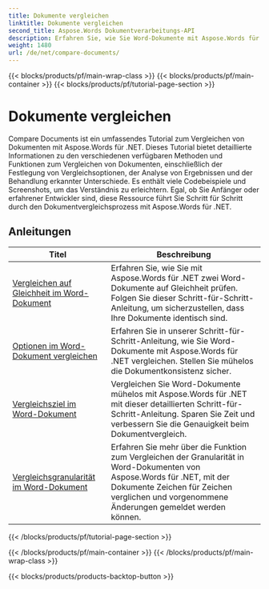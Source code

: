 ```yaml
---
title: Dokumente vergleichen
linktitle: Dokumente vergleichen
second_title: Aspose.Words Dokumentverarbeitungs-API
description: Erfahren Sie, wie Sie Word-Dokumente mit Aspose.Words für .NET vergleichen und Unterschiede erkennen. Anleitungen und praktische Beispiele enthalten.
weight: 1480
url: /de/net/compare-documents/
---
```


{{< blocks/products/pf/main-wrap-class >}}
{{< blocks/products/pf/main-container >}}
{{< blocks/products/pf/tutorial-page-section >}}

# Dokumente vergleichen


Compare Documents ist ein umfassendes Tutorial zum Vergleichen von Dokumenten mit Aspose.Words für .NET. Dieses Tutorial bietet detaillierte Informationen zu den verschiedenen verfügbaren Methoden und Funktionen zum Vergleichen von Dokumenten, einschließlich der Festlegung von Vergleichsoptionen, der Analyse von Ergebnissen und der Behandlung erkannter Unterschiede. Es enthält viele Codebeispiele und Screenshots, um das Verständnis zu erleichtern. Egal, ob Sie Anfänger oder erfahrener Entwickler sind, diese Ressource führt Sie Schritt für Schritt durch den Dokumentvergleichsprozess mit Aspose.Words für .NET.

 ## Anleitungen
| Titel | Beschreibung |
| --- | --- |
| [Vergleichen auf Gleichheit im Word-Dokument](./compare-for-equal/) | Erfahren Sie, wie Sie mit Aspose.Words für .NET zwei Word-Dokumente auf Gleichheit prüfen. Folgen Sie dieser Schritt-für-Schritt-Anleitung, um sicherzustellen, dass Ihre Dokumente identisch sind. |
| [Optionen im Word-Dokument vergleichen](./compare-options/) | Erfahren Sie in unserer Schritt-für-Schritt-Anleitung, wie Sie Word-Dokumente mit Aspose.Words für .NET vergleichen. Stellen Sie mühelos die Dokumentkonsistenz sicher. |
| [Vergleichsziel im Word-Dokument](./comparison-target/) | Vergleichen Sie Word-Dokumente mühelos mit Aspose.Words für .NET mit dieser detaillierten Schritt-für-Schritt-Anleitung. Sparen Sie Zeit und verbessern Sie die Genauigkeit beim Dokumentvergleich. |
| [Vergleichsgranularität im Word-Dokument](./comparison-granularity/) | Erfahren Sie mehr über die Funktion zum Vergleichen der Granularität in Word-Dokumenten von Aspose.Words für .NET, mit der Dokumente Zeichen für Zeichen verglichen und vorgenommene Änderungen gemeldet werden können. |
{{< /blocks/products/pf/tutorial-page-section >}}

{{< /blocks/products/pf/main-container >}}
{{< /blocks/products/pf/main-wrap-class >}}

{{< blocks/products/products-backtop-button >}}
